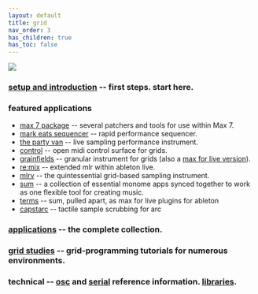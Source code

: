 ```yaml
---
layout: default
title: grid
nav_order: 3
has_children: true
has_toc: false
---
```


![](/images/grid-stone-1800.jpg)

### [setup and introduction](/docs/setup) -- first steps. start here.

### featured applications

* [max 7 package](/docs/app/package) -- several patchers and tools for use within Max 7.
* [mark eats sequencer](http://markeats.com/sequencer) -- rapid performance sequencer.
* [the party van](http://www.rodrigoconstanzo.com/the-party-van) -- live sampling performance instrument.
* [control](https://github.com/benjaminvanesser/control) -- open midi control surface for grids.
* [grainfields](https://github.com/kasperskov/monome_grainfields-v1.0) -- granular instrument for grids (also a [max for live version](https://github.com/kasperskov/monome_grainfields_m4l-v1.0)).
* [re:mix](https://github.com/el-quinto/mix) -- extended mlr within ableton live.
* [mlrv](https://github.com/trentgill/mlrv2/releases/latest) -- the quintessential grid-based sampling instrument.
* [sum](/docs/app/sum) -- a collection of essential monome apps synced together to work as one flexible tool for creating music.
* [terms](/docs/app/terms) -- sum, pulled apart, as max for live plugins for ableton
* [capstarc](https://github.com/mhetrick/capstarc) -- tactile sample scrubbing for arc

### [applications](/docs/app) -- the complete collection.

### [grid studies](/docs/grid-studies) -- grid-programming tutorials for numerous environments.

### technical -- [osc](/docs/osc) and [serial](/docs/serial.txt) reference information. [libraries](/docs/libraries).


